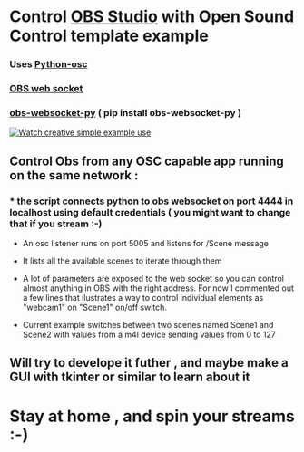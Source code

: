# Control [OBS Studio](https://obsproject.com/) with Open Sound Control template example

### Uses [Python-osc](https://pypi.org/project/python-osc/)   
### [OBS web socket](https://github.com/Palakis/obs-websocket/releases/tag/4.7.0) 
### [obs-websocket-py](https://github.com/Elektordi/obs-websocket-py) ( pip install obs-websocket-py  ) 

[![Watch creative simple example use](https://img.youtube.com/vi/00V3wrOonBU/hqdefault.jpg)](https://youtu.be/00V3wrOonBU)

## Control Obs from any OSC capable app running on the same network :
### * the script connects python to obs websocket         on port 4444 in localhost using default credentials ( you might want to change that if you stream :-) 

 * An osc listener runs on port 5005 and listens for /Scene message  
     
 * It lists all the available scenes to iterate through them 
     
 * A lot of parameters are exposed to the web socket so you can control almost anything in OBS with the right address. For           now I commented out a few lines that ilustrates a way to control individual elements as "webcam1" on "Scene1" on/off switch.
 
 * Current example switches between two scenes named Scene1 and Scene2 with values from a m4l device sending values from 0 to 127 
    
## Will try to develope it futher , and maybe make a GUI with tkinter or similar to learn about it 
    
    
    
# Stay at home , and spin your streams :-)
    
    
    
    
